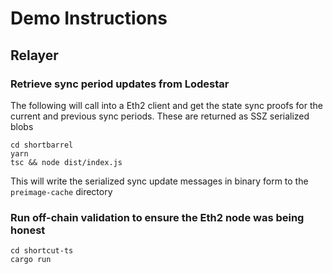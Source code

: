 # Demo Instructions

## Relayer

### Retrieve sync period updates from Lodestar

The following will call into a Eth2 client and get the state sync proofs for the 
current and previous sync periods. These are returned as SSZ serialized blobs

```shell
cd shortbarrel
yarn
tsc && node dist/index.js
```

This will write the serialized sync update messages in binary form to the `preimage-cache` directory

### Run off-chain validation to ensure the Eth2 node was being honest

```shell
cd shortcut-ts
cargo run 
```